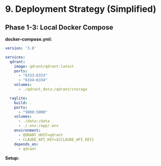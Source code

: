 # 9. Deployment Strategy (Simplified)

## Phase 1-3: Local Docker Compose

**docker-compose.yml:**
```yaml
version: '3.8'

services:
  qdrant:
    image: qdrant/qdrant:latest
    ports:
      - "6333:6333"
      - "6334:6334"
    volumes:
      - ./qdrant_data:/qdrant/storage

  raglite:
    build: .
    ports:
      - "5000:5000"
    volumes:
      - ./data:/data
      - ./.env:/app/.env
    environment:
      - QDRANT_HOST=qdrant
      - CLAUDE_API_KEY=${CLAUDE_API_KEY}
    depends_on:
      - qdrant
```

**Setup:**
```bash